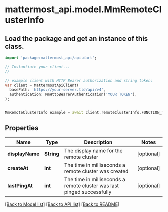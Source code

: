 # mattermost_api.model.MmRemoteClusterInfo

## Load the package and get an instance of this class.
```dart
import 'package:mattermost_api/api.dart';

// Instantiate your client...
//

// example client with HTTP Bearer authorization and string token:
var client = MattermostApiClient(
  basePath: 'https://your-server.tld/api/v4',
  authentication: MmHttpBearerAuthentication('YOUR TOKEN'),
);


MmRemoteClusterInfo example = await client.remoteClusterInfo.FUNCTION_THAT_RETURNS_THIS_CLASS();

```

## Properties
Name | Type | Description | Notes
------------ | ------------- | ------------- | -------------
**displayName** | **String** | The display name for the remote cluster | [optional] 
**createAt** | **int** | The time in milliseconds a remote cluster was created | [optional] 
**lastPingAt** | **int** | The time in milliseconds a remote cluster was last pinged successfully | [optional] 

[[Back to Model list]](../GENERATED_README.md#documentation-for-models) [[Back to API list]](../GENERATED_README.md#documentation-for-api-endpoints) [[Back to README]](../GENERATED_README.md)


